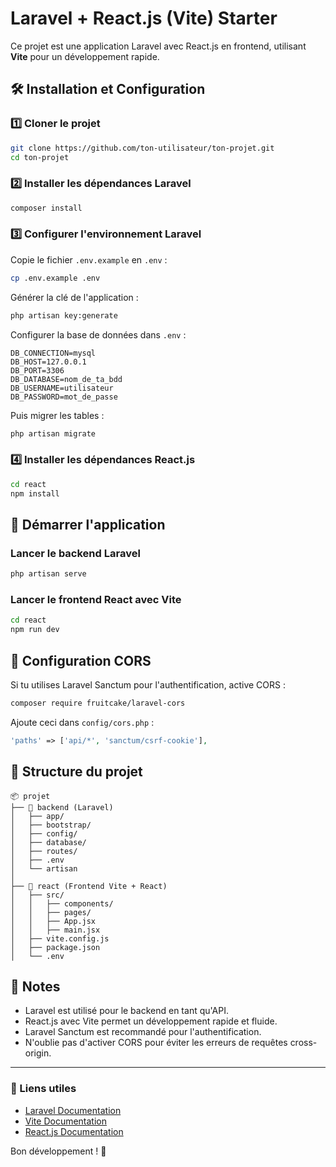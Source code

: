 # Laravel + React.js (Vite) Starter

Ce projet est une application Laravel avec React.js en frontend, utilisant **Vite** pour un développement rapide.

## 🛠️ Installation et Configuration

### 1️⃣ Cloner le projet
```sh
git clone https://github.com/ton-utilisateur/ton-projet.git
cd ton-projet
```

### 2️⃣ Installer les dépendances Laravel
```sh
composer install
```

### 3️⃣ Configurer l'environnement Laravel
Copie le fichier `.env.example` en `.env` :
```sh
cp .env.example .env
```
Générer la clé de l'application :
```sh
php artisan key:generate
```
Configurer la base de données dans `.env` :
```
DB_CONNECTION=mysql
DB_HOST=127.0.0.1
DB_PORT=3306
DB_DATABASE=nom_de_ta_bdd
DB_USERNAME=utilisateur
DB_PASSWORD=mot_de_passe
```
Puis migrer les tables :
```sh
php artisan migrate
```

### 4️⃣ Installer les dépendances React.js
```sh
cd react
npm install
```

## 🚀 Démarrer l'application

### Lancer le backend Laravel
```sh
php artisan serve
```

### Lancer le frontend React avec Vite
```sh
cd react
npm run dev
```

## 🔧 Configuration CORS
Si tu utilises Laravel Sanctum pour l'authentification, active CORS :
```sh
composer require fruitcake/laravel-cors
```
Ajoute ceci dans `config/cors.php` :
```php
'paths' => ['api/*', 'sanctum/csrf-cookie'],
```

## 📂 Structure du projet
```
📦 projet
├── 📂 backend (Laravel)
│   ├── app/
│   ├── bootstrap/
│   ├── config/
│   ├── database/
│   ├── routes/
│   ├── .env
│   └── artisan
│
├── 📂 react (Frontend Vite + React)
│   ├── src/
│   │   ├── components/
│   │   ├── pages/
│   │   ├── App.jsx
│   │   ├── main.jsx
│   ├── vite.config.js
│   ├── package.json
│   └── .env
```

## 📌 Notes
- Laravel est utilisé pour le backend en tant qu'API.
- React.js avec Vite permet un développement rapide et fluide.
- Laravel Sanctum est recommandé pour l'authentification.
- N'oublie pas d'activer CORS pour éviter les erreurs de requêtes cross-origin.

---

### 🔗 Liens utiles
- [Laravel Documentation](https://laravel.com/docs)
- [Vite Documentation](https://vitejs.dev/)
- [React.js Documentation](https://react.dev/)

Bon développement ! 🚀


